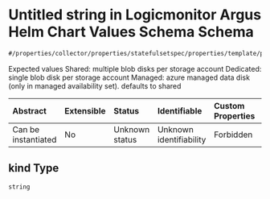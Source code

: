 # Untitled string in Logicmonitor Argus Helm Chart Values Schema Schema

```txt
#/properties/collector/properties/statefulsetspec/properties/template/properties/spec/properties/volumes/items/properties/azuredisk/properties/kind#/properties/collector/properties/statefulsetSpec/properties/template/properties/spec/properties/volumes/items/properties/azureDisk/properties/kind
```

Expected values Shared: multiple blob disks per storage account  Dedicated: single blob disk per storage account  Managed: azure managed data disk (only in managed availability set). defaults to shared

| Abstract            | Extensible | Status         | Identifiable            | Custom Properties | Additional Properties | Access Restrictions | Defined In                                                        |
| :------------------ | :--------- | :------------- | :---------------------- | :---------------- | :-------------------- | :------------------ | :---------------------------------------------------------------- |
| Can be instantiated | No         | Unknown status | Unknown identifiability | Forbidden         | Allowed               | none                | [values.schema.json\*](values.schema.json "open original schema") |

## kind Type

`string`

